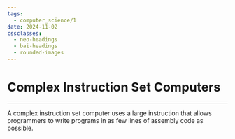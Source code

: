 ```yaml
---
tags:
  - computer_science/1
date: 2024-11-02
cssclasses:
  - neo-headings
  - bai-headings
  - rounded-images
---
```

# Complex Instruction Set Computers
***
A complex instruction set computer uses a large instruction that allows programmers to write programs in as few lines of assembly code as possible.